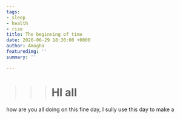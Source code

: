 ```yaml
---
tags:
- sleep
- health
- rise
title: The beginning of time
date: 2020-06-29 18:30:00 +0000
author: Amogha
featuredimg: ''
summary: ''

---
```

> > > # **HI all**

how are you all doing on this fine day, I sully use this day to make a 